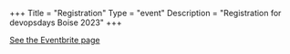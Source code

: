+++
Title = "Registration"
Type = "event"
Description = "Registration for devopsdays Boise 2023"
+++

<div style="width:100%; text-align:left;">
  <div id="eventbrite-widget-container"></div>
</div>

<script src="https://www.eventbrite.com/static/widgets/eb_widgets.js"></script>

<script type="text/javascript">
  window.EBWidgets.createWidget({
    widgetType: 'checkout',
    eventId: '528607738977',
    iframeContainerId: 'eventbrite-widget-container',
    iframeContainerHeight: 425,
  });
</script>

[See the Eventbrite page](https://www.eventbrite.com/e/devopsdays-boise-2023-tickets-528607738977?keep_tld=1)
